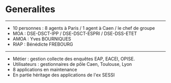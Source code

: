 # Generalites

---

- 10 personnes : 8 agents à Paris / 1 agent à Caen / le chef de groupe
- MOA : DSE-DSCT-IPP / DSE-DSCT-ESPRI / DSE-DSS-ETET
- AMOA : Yves BOURNIQUES
- RIAP : Bénédicte FREBOURG

---

- Métier : gestion collecte des enquêtes EAP, EACEI, OPISE. 
- Utilisateurs : gestionnaires de pôle Caen, Toulouse, Lyon
- 8 applications en maintenance
- En partie héritage des applications de l'ex SESSI

